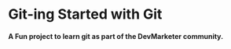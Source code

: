 # Git-ing Started with Git

#### A Fun project to learn git as part of the **DevMarketer** community.